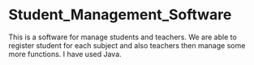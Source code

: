 # Student_Management_Software
This is a software for manage students and teachers. We are able to register student for each subject and also teachers  then manage some more functions. I have used Java.
